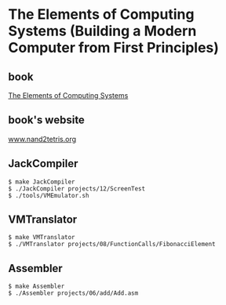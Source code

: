# The Elements of Computing Systems (Building a Modern Computer from First Principles)

## book
[The Elements of Computing Systems](https://book.douban.com/subject/1998645/)

## book's website
www.nand2tetris.org

## JackCompiler
```
$ make JackCompiler
$ ./JackCompiler projects/12/ScreenTest
$ ./tools/VMEmulator.sh
```

## VMTranslator
```
$ make VMTranslator
$ ./VMTranslator projects/08/FunctionCalls/FibonacciElement
```

## Assembler
```
$ make Assembler
$ ./Assembler projects/06/add/Add.asm 
```
